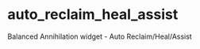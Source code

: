 auto_reclaim_heal_assist
========================

Balanced Annihilation widget - Auto Reclaim/Heal/Assist
